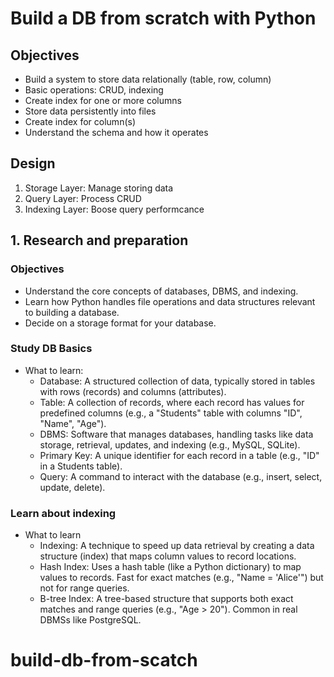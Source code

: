 # Build a DB from scratch with Python

## Objectives

- Build a system to store data relationally (table, row, column)
- Basic operations: CRUD, indexing
- Create index for one or more columns
- Store data persistently into files
- Create index for column(s)
- Understand the schema and how it operates

## Design

1. Storage Layer: Manage storing data
2. Query Layer: Process CRUD
3. Indexing Layer: Boose query performcance

## 1. Research and preparation

### Objectives

- Understand the core concepts of databases, DBMS, and indexing.
- Learn how Python handles file operations and data structures relevant to building a database.
- Decide on a storage format for your database.

### Study DB Basics

- What to learn:
    - Database: A structured collection of data, typically stored in tables with rows (records) and columns (attributes).
    - Table: A collection of records, where each record has values for predefined columns (e.g., a "Students" table with columns "ID", "Name", "Age").
    - DBMS: Software that manages databases, handling tasks like data storage, retrieval, updates, and indexing (e.g., MySQL, SQLite).
    - Primary Key: A unique identifier for each record in a table (e.g., "ID" in a Students table).
    - Query: A command to interact with the database (e.g., insert, select, update, delete).
    
### Learn about indexing
- What to learn
    - Indexing: A technique to speed up data retrieval by creating a data structure (index) that maps column values to record locations.
    - Hash Index: Uses a hash table (like a Python dictionary) to map values to records. Fast for exact matches (e.g., "Name = 'Alice'") but not for range queries.
    - B-tree Index: A tree-based structure that supports both exact matches and range queries (e.g., "Age > 20"). Common in real DBMSs like PostgreSQL.
# build-db-from-scatch
